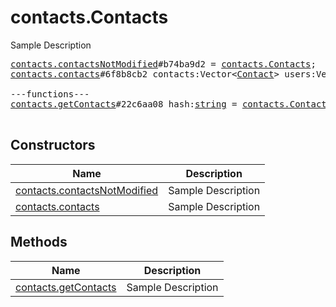 # contacts.Contacts

Sample Description

<pre>
<a href="../constructor/contacts.contactsNotModified.md">contacts.contactsNotModified</a>#b74ba9d2 = <a href="../type/contacts.Contacts.md">contacts.Contacts</a>;
<a href="../constructor/contacts.contacts.md">contacts.contacts</a>#6f8b8cb2 contacts:Vector&lt;<a href="../type/Contact.md">Contact</a>&gt; users:Vector&lt;<a href="../type/User.md">User</a>&gt; = <a href="../type/contacts.Contacts.md">contacts.Contacts</a>;

---functions---
<a href="../method/contacts.getContacts.md">contacts.getContacts</a>#22c6aa08 hash:<a href="../type/string.md">string</a> = <a href="../type/contacts.Contacts.md">contacts.Contacts</a>;

</pre>

## Constructors

| Name | Description |
|------|-------------|
| [contacts.contactsNotModified](../constructor/contacts.contactsNotModified.md) | Sample Description |
| [contacts.contacts](../constructor/contacts.contacts.md) | Sample Description |

## Methods

| Name | Description |
|------|-------------|
| [contacts.getContacts](../method/contacts.getContacts.md) | Sample Description |
